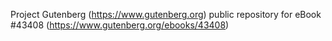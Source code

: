 Project Gutenberg (https://www.gutenberg.org) public repository for eBook #43408 (https://www.gutenberg.org/ebooks/43408)
